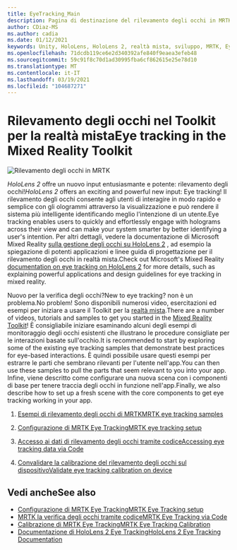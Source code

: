 ```yaml
---
title: EyeTracking_Main
description: Pagina di destinazione del rilevamento degli occhi in MRTK
author: CDiaz-MS
ms.author: cadia
ms.date: 01/12/2021
keywords: Unity, HoloLens, HoloLens 2, realtà mista, sviluppo, MRTK, EyeTracking,
ms.openlocfilehash: 71dcdb119ce6e2d340392afe840f9eaea3efeb48
ms.sourcegitcommit: 59c91f8c70d1ad30995fba6cf862615e25e78d10
ms.translationtype: MT
ms.contentlocale: it-IT
ms.lasthandoff: 03/19/2021
ms.locfileid: "104687271"
---
```

# <a name="eye-tracking-in-the-mixed-reality-toolkit"></a><span data-ttu-id="7bab5-104">Rilevamento degli occhi nel Toolkit per la realtà mista</span><span class="sxs-lookup"><span data-stu-id="7bab5-104">Eye tracking in the Mixed Reality Toolkit</span></span>

![Rilevamento degli occhi in MRTK](../images/eye-tracking/mrtk_et_compilation.png)

<span data-ttu-id="7bab5-106">_HoloLens 2_ offre un nuovo input entusiasmante e potente: rilevamento degli occhi!</span><span class="sxs-lookup"><span data-stu-id="7bab5-106">_HoloLens 2_ offers an exciting and powerful new input: Eye tracking!</span></span>
<span data-ttu-id="7bab5-107">Il rilevamento degli occhi consente agli utenti di interagire in modo rapido e semplice con gli ologrammi attraverso la visualizzazione e può rendere il sistema più intelligente identificando meglio l'intenzione di un utente.</span><span class="sxs-lookup"><span data-stu-id="7bab5-107">Eye tracking enables users to quickly and effortlessly engage with holograms across their view and can make your system smarter by better identifying a user's intention.</span></span> <span data-ttu-id="7bab5-108">Per altri dettagli, vedere la documentazione di Microsoft Mixed Reality [sulla gestione degli occhi su HoloLens 2](https://docs.microsoft.com/windows/mixed-reality/eye-tracking) , ad esempio la spiegazione di potenti applicazioni e linee guida di progettazione per il rilevamento degli occhi in realtà mista.</span><span class="sxs-lookup"><span data-stu-id="7bab5-108">Check out Microsoft's Mixed Reality [documentation on eye tracking on HoloLens 2](https://docs.microsoft.com/windows/mixed-reality/eye-tracking) for more details, such as explaining powerful applications and design guidelines for eye tracking in mixed reality.</span></span>

<span data-ttu-id="7bab5-109">Nuovo per la verifica degli occhi?</span><span class="sxs-lookup"><span data-stu-id="7bab5-109">New to eye tracking?</span></span> <span data-ttu-id="7bab5-110">non è un problema.</span><span class="sxs-lookup"><span data-stu-id="7bab5-110">No problem!</span></span> <span data-ttu-id="7bab5-111">Sono disponibili numerosi video, esercitazioni ed esempi per iniziare a usare il Toolkit per la [realtà mista](https://github.com/Microsoft/MixedRealityToolkit-Unity).</span><span class="sxs-lookup"><span data-stu-id="7bab5-111">There are a number of videos, tutorials and samples to get you started in the [Mixed Reality Toolkit](https://github.com/Microsoft/MixedRealityToolkit-Unity)!</span></span>
<span data-ttu-id="7bab5-112">È consigliabile iniziare esaminando alcuni degli esempi di monitoraggio degli occhi esistenti che illustrano le procedure consigliate per le interazioni basate sull'occhio.</span><span class="sxs-lookup"><span data-stu-id="7bab5-112">It is recommended to start by exploring some of the existing eye tracking samples that demonstrate best practices for eye-based interactions.</span></span> <span data-ttu-id="7bab5-113">È quindi possibile usare questi esempi per estrarre le parti che sembrano rilevanti per l'utente nell'app.</span><span class="sxs-lookup"><span data-stu-id="7bab5-113">You can then use these samples to pull the parts that seem relevant to you into your app.</span></span> <span data-ttu-id="7bab5-114">Infine, viene descritto come configurare una nuova scena con i componenti di base per tenere traccia degli occhi in funzione nell'app.</span><span class="sxs-lookup"><span data-stu-id="7bab5-114">Finally, we also describe how to set up a fresh scene with the core components to get eye tracking working in your app.</span></span>

1. [<span data-ttu-id="7bab5-115">Esempi di rilevamento degli occhi di MRTK</span><span class="sxs-lookup"><span data-stu-id="7bab5-115">MRTK eye tracking samples</span></span>](EyeTracking_ExamplesOverview.md)

2. [<span data-ttu-id="7bab5-116">Configurazione di MRTK Eye Tracking</span><span class="sxs-lookup"><span data-stu-id="7bab5-116">MRTK eye tracking setup</span></span>](EyeTracking_BasicSetup.md)

3. [<span data-ttu-id="7bab5-117">Accesso ai dati di rilevamento degli occhi tramite codice</span><span class="sxs-lookup"><span data-stu-id="7bab5-117">Accessing eye tracking data via Code</span></span>](EyeTracking_EyeGazeProvider.md)

4. [<span data-ttu-id="7bab5-118">Convalidare la calibrazione del rilevamento degli occhi sul dispositivo</span><span class="sxs-lookup"><span data-stu-id="7bab5-118">Validate eye tracking calibration on device</span></span>](EyeTracking_IsUserCalibrated.md)

## <a name="see-also"></a><span data-ttu-id="7bab5-119">Vedi anche</span><span class="sxs-lookup"><span data-stu-id="7bab5-119">See also</span></span>

- [<span data-ttu-id="7bab5-120">Configurazione di MRTK Eye Tracking</span><span class="sxs-lookup"><span data-stu-id="7bab5-120">MRTK Eye Tracking setup</span></span>](EyeTracking_BasicSetup.md)
- [<span data-ttu-id="7bab5-121">MRTK la verifica degli occhi tramite codice</span><span class="sxs-lookup"><span data-stu-id="7bab5-121">MRTK Eye Tracking via Code</span></span>](EyeTracking_EyeGazeProvider.md)
- [<span data-ttu-id="7bab5-122">Calibrazione di MRTK Eye Tracking</span><span class="sxs-lookup"><span data-stu-id="7bab5-122">MRTK Eye Tracking Calibration</span></span>](EyeTracking_IsUserCalibrated.md)
- [<span data-ttu-id="7bab5-123">Documentazione di HoloLens 2 Eye Tracking</span><span class="sxs-lookup"><span data-stu-id="7bab5-123">HoloLens 2 Eye Tracking Documentation</span></span>](https://docs.microsoft.com/windows/mixed-reality/eye-tracking)

